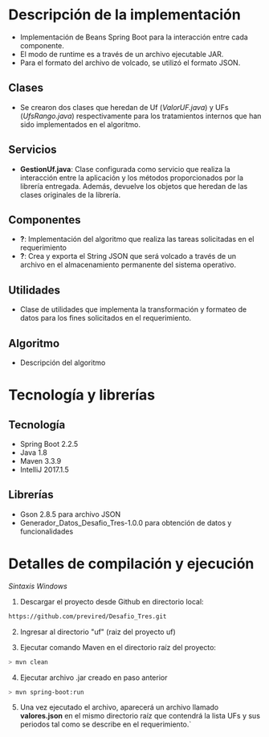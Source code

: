 # Descripción de la implementación

- Implementación de Beans Spring Boot para la interacción entre cada componente.
- El modo de runtime es a través de un archivo ejecutable JAR.
- Para el formato del archivo de volcado, se utilizó el formato JSON.

Clases
--
- Se crearon dos clases que heredan de Uf (*ValorUF.java*) y UFs (*UfsRango.java*) respectivamente para los tratamientos internos que han sido implementados en el algoritmo.

Servicios
--
- **GestionUf.java**: Clase configurada como servicio que realiza la interacción entre la aplicación y los métodos proporcionados por la librería entregada. Además, devuelve los objetos que heredan de las clases originales de la librería.

Componentes
--
- **?**: Implementación del algoritmo que realiza las tareas solicitadas en el requerimiento
- **?**: Crea y exporta el String JSON que será volcado a través de un archivo en el almacenamiento permanente del sistema operativo.

Utilidades
--
- Clase de utilidades que implementa la transformación y formateo de datos para los fines solicitados en el requerimiento.

Algoritmo
--
- Descripción del algoritmo

# Tecnología y librerías

Tecnología
--
- Spring Boot 2.2.5
- Java 1.8
- Maven 3.3.9
- IntelliJ 2017.1.5

Librerías
--
- Gson 2.8.5 para archivo JSON
- Generador_Datos_Desafio_Tres-1.0.0 para obtención de datos y funcionalidades


# Detalles de compilación y ejecución
*Sintaxis Windows*

1. Descargar el proyecto desde Github en directorio local:
```bash
https://github.com/previred/Desafio_Tres.git
```
2. Ingresar al directorio "uf" (raiz del proyecto uf)

3. Ejecutar comando Maven en el directorio raíz del proyecto:
```bash
> mvn clean 
```
4. Ejecutar archivo .jar creado en paso anterior
```bash
> mvn spring-boot:run
```
5. Una vez ejecutado el archivo, aparecerá un archivo llamado **valores.json** en el mismo directorio raíz que contendrá la lista UFs y sus periodos tal como se describe en el requerimiento.`


